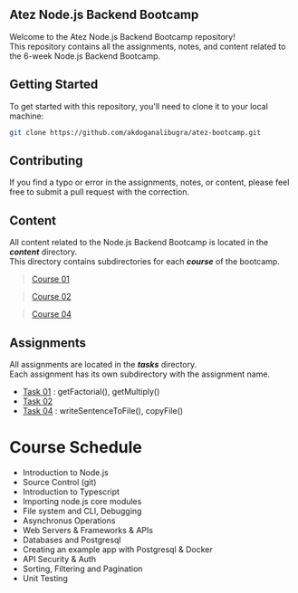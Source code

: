## Atez Node.js Backend Bootcamp
Welcome to the Atez Node.js Backend Bootcamp repository!  
This repository contains all the assignments, notes, and content related to the 6-week Node.js Backend Bootcamp.

## Getting Started
To get started with this repository, you'll need to clone it to your local machine:
```bash
git clone https://github.com/akdoganalibugra/atez-bootcamp.git
```

## Contributing
If you find a typo or error in the assignments, notes, or content, please feel free to submit a pull request with the correction.

## Content
All content related to the Node.js Backend Bootcamp is located in the ___content___ directory.   
This directory contains subdirectories for each ___course___ of the bootcamp.

> [Course 01](https://github.com/akdoganalibugra/atez-bootcamp/tree/main/course01) 

> [Course 02](https://github.com/akdoganalibugra/atez-bootcamp)

> [Course 04](https://github.com/akdoganalibugra/atez-bootcamp/tree/main/course04)

## Assignments
All assignments are located in the ___tasks___ directory.  
Each assignment has its own subdirectory with the assignment name.

- [Task 01](https://github.com/akdoganalibugra/atez-bootcamp/blob/main/course01/task) : getFactorial(), getMultiply()
- [Task 02](https://github.com/akdoganalibugra/atez-bootcamp/blob/main/course01/task)
- [Task 04](https://github.com/akdoganalibugra/atez-bootcamp/blob/main/course04/task) : writeSentenceToFile(), copyFile()

# Course Schedule
- Introduction to Node.js 
- Source Control (git)
- Introduction to Typescript
- Importing node.js core modules
- File system and CLI, Debugging
- Asynchronus Operations
- Web Servers & Frameworks & APIs
- Databases and Postgresql
- Creating an example app with Postgresql & Docker
- API Security & Auth
- Sorting, Filtering and Pagination
- Unit Testing